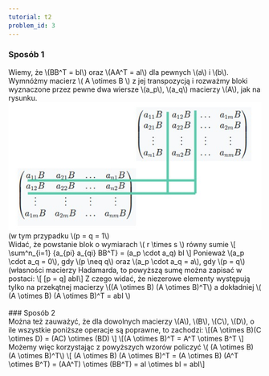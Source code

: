 ```yaml
---
tutorial: t2
problem_id: 3
---
```

### Sposób 1
<div>
Wiemy, że \(BB^T = bI\) oraz \(AA^T = aI\) dla pewnych \(a\) i \(b\).
<br>
Wymnóżmy macierz \( A \otimes B \) z jej transpozycją i rozważmy bloki
wyznaczone przez pewne dwa
wiersze \(a_p\), \(a_q\) macierzy \(A\), jak na rysunku.
<br>
<img src="assets/img/02_03_matrix_multiplication.jpg">
<br>
(w tym przypadku \(p = q = 1\)
<br>
Widać, że powstanie blok o wymiarach  \( r \times s \) równy sumie
\[ \sum^n_{i=1} {a_{pi} a_{qi} BB^T} = (a_p \cdot a_q) bI \]
Ponieważ \(a_p \cdot a_q = 0\), gdy \(p \neq q\) oraz \(a_p \cdot a_q = a\), gdy  \(p = q\) (własności macierzy Hadamarda, to powyższą sumę można zapisać w postaci:
\[ [p = q] abI\]
Z czego widać, że niezerowe elementy występują tylko na przekątnej macierzy \((A        \otimes B) (A \otimes B)^T\) a dokładniej \( (A \otimes B) (A \otimes B)^T = abI \)
</div>
<br>
### Sposób 2
<div>
Można też zauważyć, że dla dowolnych macierzy \(A\), \(B\), \(C\), \(D\),
o ile wszystkie poniższe operacje są poprawne, to zachodzi:
\[(A \otimes B)(C \otimes D) = (AC) \otimes (BD) \]
\[(A \otimes B)^T = A^T \otimes B^T \]
Możemy więc korzystając z powyższych wzorów policzyć \( (A \otimes B) (A \otimes B)^T\)
\[ (A \otimes B) (A \otimes B)^T = (A \otimes B) (A^T \otimes B^T) = (AA^T) \otimes (BB^T) = aI \otimes bI = abI\]

</div>
